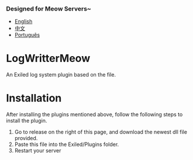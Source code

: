 
### Designed for Meow Servers~
- [English](https://github.com/MeowServer/LogWritterMeow/tree/main)
- [中文](https://github.com/MeowServer/LogWritterMeow/blob/main/README_zh.md)
- [Português](https://github.com/MeowServer/LogWritterMeow/blob/main/README_Br.md)
# LogWritterMeow
An Exiled log system plugin based on the file. 
# Installation
 After installing the plugins mentioned above, follow the following steps to install the plugin.
1. Go to release on the right of this page, and download the newest dll file provided.
2. Paste this file into the Exiled/Plugins folder.
3. Restart your server


